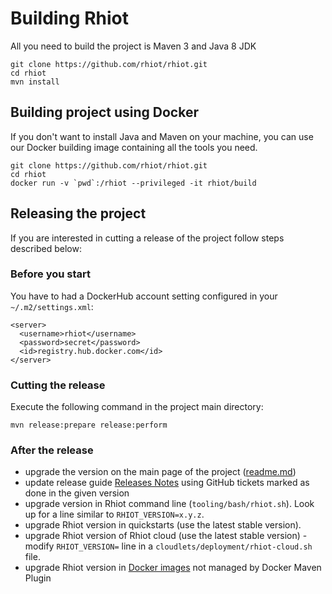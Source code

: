 # Building Rhiot

All you need to build the project is Maven 3 and Java 8 JDK

    git clone https://github.com/rhiot/rhiot.git
    cd rhiot
    mvn install

## Building project using Docker

If you don't want to install Java and Maven on your machine, you can use our Docker building image containing all the
tools you need.

    git clone https://github.com/rhiot/rhiot.git
    cd rhiot
    docker run -v `pwd`:/rhiot --privileged -it rhiot/build

## Releasing the project

If you are interested in cutting a release of the project follow steps described below:

### Before you start

You have to had a DockerHub account setting configured in your `~/.m2/settings.xml`:
    
    <server>
      <username>rhiot</username>
      <password>secret</password>
      <id>registry.hub.docker.com</id>
    </server>

### Cutting the release

Execute the following command in the project main directory:

    mvn release:prepare release:perform

### After the release

* upgrade the version on the main page of the project ([readme.md](https://github.com/rhiot/rhiot/blob/master/readme.md))
* update release guide [Releases Notes](../releases_notes/releases_notes.md) using GitHub tickets marked as done in the given version
* upgrade version in Rhiot command line (`tooling/bash/rhiot.sh`). Look up for a line similar to `RHIOT_VERSION=x.y.z`.
* upgrade Rhiot version in quickstarts (use the latest stable version).
* upgrade Rhiot version of Rhiot cloud (use the latest stable version) - modify `RHIOT_VERSION=` line in a `cloudlets/deployment/rhiot-cloud.sh` file.
* upgrade Rhiot version in [Docker images](https://github.com/rhiot/rhiot/tree/master/dockerfiles) not managed by Docker Maven Plugin